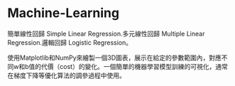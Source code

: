 # Machine-Learning

簡單線性回歸 Simple Linear Regression.多元線性回歸 Multiple Linear Regression.邏輯回歸 Logistic Regression。

使用Matplotlib和NumPy來繪製一個3D圖表，展示在給定的參數範圍內，對應不同w和b值的代價（cost）的變化。一個簡單的機器學習模型訓練的可視化，通常在梯度下降等優化算法的調參過程中使用。
